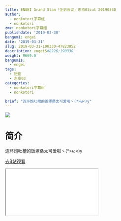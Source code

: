 ```yaml
---
title: ENGEI Grand Slam「企划会议」东京03cut 20190330
author:
  - nonkotori字幕组
  - nonkotori
zmz: nonkotori字幕组
publishdate: '2019-03-30'
bangumi: engei
date: '2019-03-31'
slug: 2019-03-31-190330-47823052
description: engei&#8226;190330
weight: 9669.0
bangumis:
  - engei
tags:
  - 短剧
  - 东京03
categories:
  - nonkotori字幕组
  - nonkotori

brief: "连环炮吐槽的饭塚桑太可爱啦ヽ(*>ω<)y"
---
```

![](https://i.imgur.com/e1wS74r.jpg)
# 简介  
连环炮吐槽的饭塚桑太可爱啦ヽ(*>ω<)y  

[去B站观看](https://www.bilibili.com/video/av47823052/)
<div class ="resp-container"><iframe class="testiframe" src="//player.bilibili.com/player.html?aid=47823052"", scrolling="no", allowfullscreen="true" > </iframe></div> 
